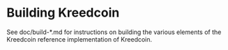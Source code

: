 Building Kreedcoin
================

See doc/build-*.md for instructions on building the various
elements of the Kreedcoin reference implementation of Kreedcoin.

